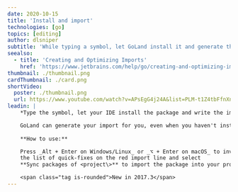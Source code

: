 ```yaml
---
date: 2020-10-15
title: 'Install and import'
technologies: [go]
topics: [editing]
author: dlsniper
subtitle: 'While typing a symbol, let GoLand install it and generate the import.'
seealso:
  - title: 'Creating and Optimizing Imports'
    href: 'https://www.jetbrains.com/help/go/creating-and-optimizing-imports.html'
thumbnail: ./thumbnail.png
cardThumbnail: ./card.png
shortVideo:
  poster: ./thumbnail.png
  url: https://www.youtube.com/watch?v=APsEgG4j24A&list=PLM-t1Z4tbFfnXnghmtk6WVz10_pivOw25&index=18&t=0s
leadin: |
    *Type the symbol, let your IDE install the package and write the import.*

    GoLand can generate your import for you, even when you haven't installed the package.
  
    **How to use:**

    Press _Alt + Enter on Windows/Linux_ or _⌥ + Enter on macOS_ to invoke
    the list of quick-fixes on the red import line and select
    **Sync packages of <project\>** to import the package into your project.

    <span class="tag is-rounded">New in 2017.3</span>
---
```

